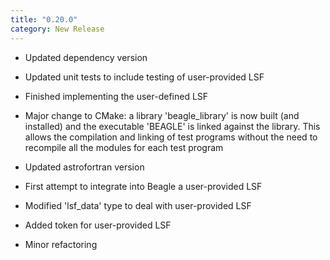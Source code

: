 ```yaml
---
title: "0.20.0"
category: New Release
---
```

  - Updated dependency version

  - Updated unit tests to include testing of user-provided LSF

  - Finished implementing the user-defined LSF

  - Major change to CMake: a library 'beagle_library' is now built (and installed) and the executable 'BEAGLE' is linked against the library. This allows the compilation and linking of test programs without the need to recompile all the modules for each test program

  - Updated astrofortran version

  - First attempt to integrate into Beagle a user-provided LSF

  - Modified 'lsf_data' type to deal with user-provided LSF

  - Added token for user-provided LSF

  - Minor refactoring



